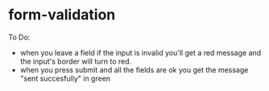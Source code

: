 # form-validation

To Do:
- when you leave a field if the input is invalid you'll get a red message and the input's border will turn to red.
- when you press submit and all the fields are ok you get the message "sent succesfully" in green
